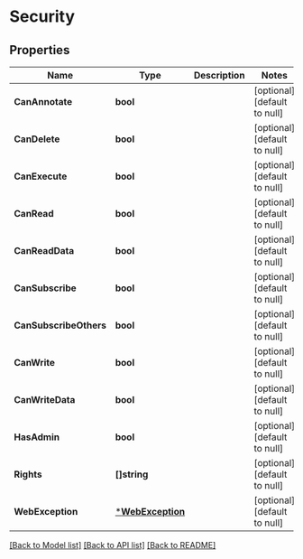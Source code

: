 # Security

## Properties
Name | Type | Description | Notes
------------ | ------------- | ------------- | -------------
**CanAnnotate** | **bool** |  | [optional] [default to null]
**CanDelete** | **bool** |  | [optional] [default to null]
**CanExecute** | **bool** |  | [optional] [default to null]
**CanRead** | **bool** |  | [optional] [default to null]
**CanReadData** | **bool** |  | [optional] [default to null]
**CanSubscribe** | **bool** |  | [optional] [default to null]
**CanSubscribeOthers** | **bool** |  | [optional] [default to null]
**CanWrite** | **bool** |  | [optional] [default to null]
**CanWriteData** | **bool** |  | [optional] [default to null]
**HasAdmin** | **bool** |  | [optional] [default to null]
**Rights** | **[]string** |  | [optional] [default to null]
**WebException** | [***WebException**](WebException.md) |  | [optional] [default to null]

[[Back to Model list]](../README.md#documentation-for-models) [[Back to API list]](../README.md#documentation-for-api-endpoints) [[Back to README]](../README.md)


